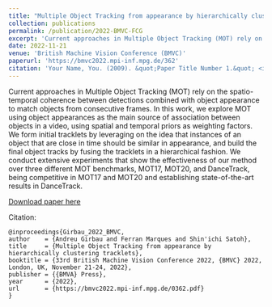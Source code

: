 ```yaml
---
title: "Multiple Object Tracking from appearance by hierarchically clustering tracklets (Spotlight)"
collection: publications
permalink: /publication/2022-BMVC-FCG
excerpt: 'Current approaches in Multiple Object Tracking (MOT) rely on the spatio-temporal coherence between detections combined with object appearance to match objects from consecutive frames. In this work, we explore MOT using object appearances as the main source of association between objects in a video, using spatial and temporal priors as weighting factors. We form initial tracklets by leveraging on the idea that instances of an object that are close in time should be similar in appearance, and build the final object tracks by fusing the tracklets in a hierarchical fashion. We conduct extensive experiments that show the effectiveness of our method over three different MOT benchmarks, MOT17, MOT20, and DanceTrack, being competitive in MOT17 and MOT20 and establishing state-of-the-art results in DanceTrack.'
date: 2022-11-21
venue: 'British Machine Vision Conference (BMVC)'
paperurl: 'https://bmvc2022.mpi-inf.mpg.de/362'
citation: 'Your Name, You. (2009). &quot;Paper Title Number 1.&quot; <i>Journal 1</i>. 1(1).'
---
```

Current approaches in Multiple Object Tracking (MOT) rely on the spatio-temporal coherence between detections combined with object appearance to match objects from consecutive frames. In this work, we explore MOT using object appearances as the main source of association between objects in a video, using spatial and temporal priors as weighting factors. We form initial tracklets by leveraging on the idea that instances of an object that are close in time should be similar in appearance, and build the final object tracks by fusing the tracklets in a hierarchical fashion. We conduct extensive experiments that show the effectiveness of our method over three different MOT benchmarks, MOT17, MOT20, and DanceTrack, being competitive in MOT17 and MOT20 and establishing state-of-the-art results in DanceTrack.

[Download paper here](https://bmvc2022.mpi-inf.mpg.de/0362.pdf)

Citation:
```
@inproceedings{Girbau_2022_BMVC,
author    = {Andreu Girbau and Ferran Marques and Shin'ichi Satoh},
title     = {Multiple Object Tracking from appearance by hierarchically clustering tracklets},
booktitle = {33rd British Machine Vision Conference 2022, {BMVC} 2022, London, UK, November 21-24, 2022},
publisher = {{BMVA} Press},
year      = {2022},
url       = {https://bmvc2022.mpi-inf.mpg.de/0362.pdf}
}
```
